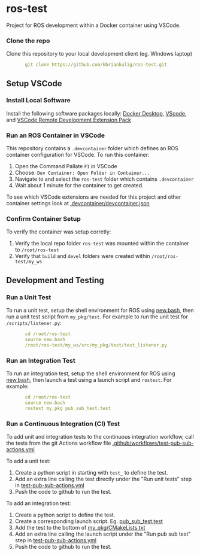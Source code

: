 # ros-test

Project for ROS development within a Docker container using VSCode.


### Clone the repo

Clone this repository to your local development client (eg. Windows laptop) 

```yaml
       git clone https://github.com/kbriankulig/ros-test.git
```


## Setup VSCode

### Install Local Software

Install the following software packages locally: [Docker Desktop](https://docs.docker.com/engine/install/), [VScode](https://code.visualstudio.com/), and [VSCode Remote Development Extension Pack](https://marketplace.visualstudio.com/items?itemName=ms-vscode-remote.vscode-remote-extensionpack)

### Run an ROS Container in VSCode

This repository contains a `.devcontainer` folder which defines an ROS container configuration for VSCode.  To run this container:

1. Open the Command Pallate `F1` in VSCode
2. Choose: `Dev Container: Open Folder in Container...`
3. Navigate to and select the `ros-test` folder which contains `.devcontainer`
4. Wait about 1 minute for the container to get created.

To see which VSCode extensions are needed for this project and other container settings look at [.devcontainer/devcontainer.json](https://github.com/kbriankulig/ros-test/blob/vscode/.devcontainer/devcontainer.json)


### Confirm Container Setup

To verify the container was setup corretly:

1. Verify the local repo folder `ros-test` was mounted within the container to `/root/ros-test`
2. Verify that `build` and `devel` folders were created within `/root/ros-test/my_ws`



## Development and Testing

### Run a Unit Test

To run a unit test, setup the shell environment for ROS using [new.bash](https://github.com/kbriankulig/ros-test/blob/vscode/new.bash), then run a unit test script from `my_pkg/test`.  For example to run the unit test for `/scripts/listener.py`:

```yaml
       cd /root/ros-test
       source new.bash
       /root/ros-test/my_ws/src/my_pkg/test/test_listener.py
```

### Run an Integration Test

To run an integration test, setup the shell environment for ROS using [new.bash](https://github.com/kbriankulig/ros-test/blob/vscode/new.bash), then launch a test using a launch script and `rostest`. For example:

```yaml
       cd /root/ros-test
       source new.bash
       rostest my_pkg pub_sub_test.test
```


### Run a Continuous Integration (CI) Test

To add unit and integration tests to the continuous integration workflow, call the tests from the git Actions workflow file [.github/workflows/test-pub-sub-actions.yml](https://github.com/kbriankulig/ros-test/blob/vscode/.github/workflows/test-pub-sub-actions.yml)

To add a unit test:
1. Create a python script in starting with `test_` to define the test.
2. Add an extra line calling the test directly under the "Run unit tests" step in [test-pub-sub-actions.yml](https://github.com/kbriankulig/ros-test/blob/vscode/.github/workflows/test-pub-sub-actions.yml)
3. Push the code to github to run the test.

To add an integration test:
1. Create a python script to define the test.
2. Create a corresponding launch script.  Eg. [pub_sub_test.test](https://github.com/kbriankulig/ros-test/blob/unit_tests/my_ws/src/my_pkg/test/pub_sub_test.test)
3. Add the test to the bottom of [my_pkg/CMakeLists.txt](https://github.com/kbriankulig/ros-test/blob/unit_tests/my_ws/src/my_pkg/CMakeLists.txt)
4. Add an extra line calling the launch script under the "Run pub sub test" step in [test-pub-sub-actions.yml](https://github.com/kbriankulig/ros-test/blob/vscode/.github/workflows/test-pub-sub-actions.yml)
5. Push the code to github to run the test.
